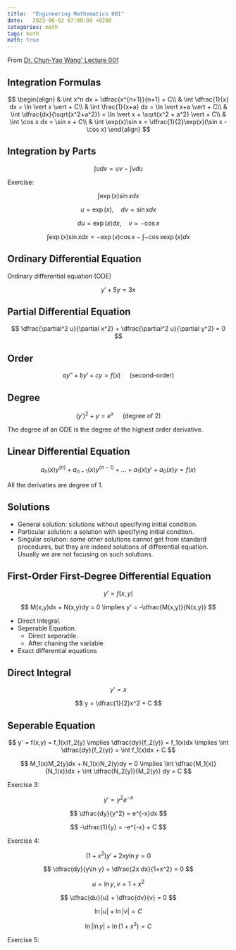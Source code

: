```yaml
---
title:  "Engineering Mathematics 001"
date:   2023-06-02 07:00:00 +0200
categories: math
tags: math
math: true
---
```


From [Dr. Chun-Yao Wang' Lecture 001](https://ocw.nthu.edu.tw/ocw/index.php?page=chapter&cid=145&chid=1775)

## Integration Formulas

$$
\begin{align}
& \int x^n dx = \dfrac{x^{n+1}}{n+1} + C\\
& \int \dfrac{1}{x} dx = \ln \vert x \vert + C\\
& \int \frac{1}{x+a} dx = \ln \vert x+a \vert + C\\
& \int \dfrac{dx}{\sqrt{x^2+a^2}} = \ln \vert x + \sqrt{x^2 + a^2} \vert + C\\
& \int \cos x dx = \sin x + C\\
& \int \exp(x)\sin x = \dfrac{1}{2}\exp(x)(\sin x - \cos x)
\end{align}
$$

## Integration by Parts

$$
\int u dv = uv - \int vdu
$$

Exercise:

$$
\int \exp(x) \sin x dx
$$

$$
u = \exp(x), \quad dv = \sin x dx
$$

$$
du = \exp(x) dx, \quad v = -\cos x
$$

$$
\int \exp(x) \sin x dx = - \exp(x) \cos x - \int -\cos x \exp(x) dx
$$

## Ordinary Differential Equation

Ordinary differential equation (ODE)

$$
y' + 5y = 3x
$$

## Partial Differential Equation

$$
\dfrac{\partial^2 u}{\partial x^2} + \dfrac{\partial^2 u}{\partial y^2} = 0
$$

## Order

$$
ay'' + by' + cy = f(x) \quad \text{ (second-order)}
$$

## Degree

$$
(y')^2 + y = e^x \quad \text{ (degree of 2) }
$$

The degree of an ODE is the degree of the highest order derivative.

## Linear Differential Equation

$$
a_n(x) y^{(n)} + a_{n-1}(x)y^{(n-1)} + \dots + a_1(x)y' + a_0(x)y = f(x)
$$

All the derivaties are degree of 1.

## Solutions

- General solution: solutions without specifying initial condition.
- Particular solution: a solution with specifying initial condtion.
- Singular solution: some other solutions cannot get from standard procedures, but they are indeed solutions of differential equation. Usually we are not focusing on such solutions.

## First-Order First-Degree Differential Equation

$$
y' = f(x,y)
$$

$$
M(x,y)dx + N(x,y)dy = 0 \implies y' = -\dfrac{M(x,y)}{N(x,y)}
$$

- Direct Integral.
- Seperable Equation.
  - Direct seperable.
  - After chaning the variable
- Exact differential equations

## Direct Integral

$$
y'=x
$$

$$
y = \dfrac{1}{2}x^2 + C
$$

## Seperable Equation

$$
y' = f(x,y) = f_1(x)f_2(y) \implies \dfrac{dy}{f_2(y)} = f_1(x)dx \implies \int \dfrac{dy}{f_2(y)} = \int f_1(x)dx + C
$$

$$
M_1(x)M_2(y)dx + N_1(x)N_2(y)dy = 0 \implies \int \dfrac{M_1(x)}{N_1(x)}dx + \int \dfrac{N_2(y)}{M_2(y)} dy = C
$$

Exercise 3:

$$
y' = y^2 e^{-x}
$$

$$
\dfrac{dy}{y^2} = e^{-x}dx
$$

$$
-\dfrac{1}{y} = -e^{-x} + C
$$

Exercise 4:

$$
(1+x^2)y' + 2xy\ln y = 0
$$

$$
\dfrac{dy}{y\ln y} + \dfrac{2x dx}{1+x^2} = 0
$$

$$
u = \ln y, v = 1+x^2
$$

$$
\dfrac{du}{u} + \dfrac{dv}{v} = 0
$$

$$
\ln \vert u \vert + \ln \vert v \vert = C
$$

$$
\ln \vert \ln y \vert + \ln(1+x^2) = C
$$

Exercise 5:
